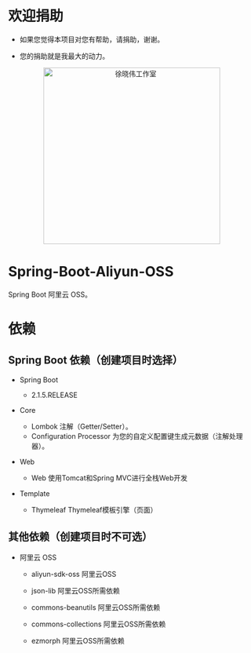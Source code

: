 # 欢迎捐助

- 如果您觉得本项目对您有帮助，请捐助，谢谢。

- 您的捐助就是我最大的动力。

<p align=center>
  <a href="https://xuxiaowei.com.cn">
    <img src="https://cdn2-xuxiaowei.oss-cn-qingdao.aliyuncs.com/img/QRCode.png/xuxiaowei.com.cn" alt="徐晓伟工作室" width="360">
  </a>
</p>


# Spring-Boot-Aliyun-OSS
Spring Boot 阿里云 OSS。

# 依赖

## Spring Boot 依赖（创建项目时选择）

- Spring Boot
    - 2.1.5.RELEASE

- Core
    - Lombok                    注解（Getter/Setter）。
    - Configuration Processor   为您的自定义配置键生成元数据（注解处理器）。
    
- Web
    - Web                       使用Tomcat和Spring MVC进行全栈Web开发
    
- Template
	- Thymeleaf                 Thymeleaf模板引擎（页面）
    
## 其他依赖（创建项目时不可选）

- 阿里云 OSS

    - aliyun-sdk-oss            阿里云OSS
    
    - json-lib                  阿里云OSS所需依赖
    
    - commons-beanutils         阿里云OSS所需依赖
    
    - commons-collections       阿里云OSS所需依赖
    
    - ezmorph                   阿里云OSS所需依赖